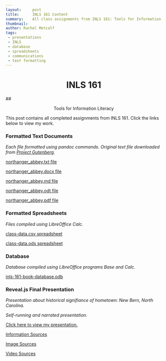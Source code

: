 ```yaml
---
layout:     post
title:      INLS 161 Content
summary:    All class assignments from INLS 161: Tools for Information Literacy.
thumbnail: 
author: Rachel Metcalf
tags:
 - presentations
 - INLS
 - database
 - spreadsheets
 - communications
 - text formatting
---
```


# <center>INLS 161</center>
##<center>Tools for Information Literacy</center>

This post contains all completed assignments from INLS 161. Click the links below to view my work.

### Formatted Text Documents

*Each file formatted using pandoc commands. Original text file downloaded from <a href="https://www.gutenberg.org/" target="_blank">Project Gutenberg</a>.* 

<a href="http://rcmetcalf.github.io/content/northanger_abbey.txt" target="_blank">northanger_abbey.txt file</a>

<a href="http://rcmetcalf.github.io/content/northanger_abbey.docx">northanger_abbey.docx file</a>

<a href="http://rcmetcalf.github.io/content/northanger_abbey" target="_blank">northanger_abbey.md file</a>

<a href="http://rcmetcalf.github.io/content/northanger_abbey.odt">northanger_abbey.odt file</a>

<a href="http://rcmetcalf.github.io/content/northanger_abbey.pdf" target="_blank">northanger_abbey.pdf file</a>

### Formatted Spreadsheets 

*Files compiled using LibreOffice Calc.*

<a href="http://rcmetcalf.github.io/content/class-data.csv">class-data.csv spreadsheet</a>

<a href="http://rcmetcalf.github.io/content/class-data-1.ods">class-data.ods spreadsheet</a>

### Database

*Database compiled using LibreOffice programs Base and Calc.*

<a href="http://rcmetcalf.github.io/content/inls-161-book-database.odb">inls-161-book-database.odb</a>

### Reveal.js Final Presentation

*Presentation about historical signifiance of hometown: New Bern, North Carolina.*

*Self-running and narrated presentation.*

<a href="http://rcmetcalf.github.io/inls161-revealjs-template" target="_blank">Click here to view my presentation.</a>

<a href="http://rcmetcalf.github.io/information-sources.txt" target="_blank">Information Sources</a>

<a href="http://rcmetcalf.github.io/image-sources.txt" target="_blank">Image Sources</a>

<a href="http://rcmetcalf.github.io/video-sources.txt" target="_blank">Video Sources</a>